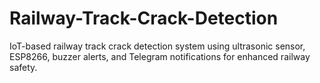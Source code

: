 # Railway-Track-Crack-Detection
IoT-based railway track crack detection system using ultrasonic sensor, ESP8266, buzzer alerts, and Telegram notifications for enhanced railway safety.
